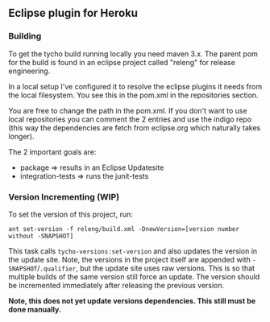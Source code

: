 ## Eclipse plugin for Heroku

###  Building
To get the tycho build running locally you need maven 3.x. The parent
pom for the build is found in an eclipse project called "releng" for
release engineering.

In a local setup I've configured it to resolve the eclipse plugins it
needs from the local filesystem. You see this in the pom.xml in the
repositories section.

You are free to change the path in the pom.xml. If you don't want to use local repositories you
can comment the 2 entries and use the indigo repo (this way the
dependencies are fetch from eclipse.org which naturally takes longer).

The 2 important goals are:
* package => results in an Eclipse Updatesite
* integration-tests => runs the junit-tests

### Version Incrementing (WIP)
To set the version of this project, run:

    ant set-version -f releng/build.xml -DnewVersion=[version number without -SNAPSHOT]

This task calls `tycho-versions:set-version` and also updates the version in the update site. Note, the versions in the project itself are appended with `-SNAPSHOT`/`.qualifier`, but the update site uses raw versions. This is so that multiple builds of the same version still force an update. The version should be incremented immediately after releasing  the previous version.

**Note, this does not yet update versions dependencies. This still must be done manually.**
